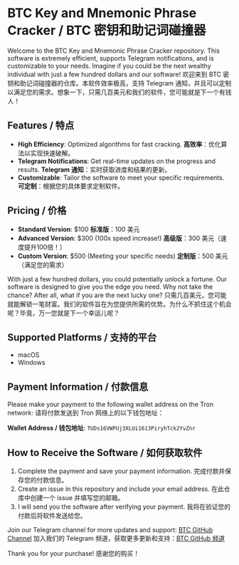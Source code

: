# BTC Key and Mnemonic Phrase Cracker / BTC 密钥和助记词碰撞器

Welcome to the BTC Key and Mnemonic Phrase Cracker repository. This software is extremely efficient, supports Telegram notifications, and is customizable to your needs. Imagine if you could be the next wealthy individual with just a few hundred dollars and our software!
欢迎来到 BTC 密钥和助记词碰撞器的仓库。本软件效率极高，支持 Telegram 通知，并且可以定制以满足您的需求。想象一下，只需几百美元和我们的软件，您可能就是下一个有钱人！

## Features / 特点

- **High Efficiency**: Optimized algorithms for fast cracking.
  **高效率**：优化算法以实现快速破解。
- **Telegram Notifications**: Get real-time updates on the progress and results.
  **Telegram 通知**：实时获取进度和结果的更新。
- **Customizable**: Tailor the software to meet your specific requirements.
  **可定制**：根据您的具体要求定制软件。

## Pricing / 价格

- **Standard Version**: $100
  **标准版**：100 美元
- **Advanced Version**: $300 (100x speed increase!)
  **高级版**：300 美元（速度提升100倍！）
- **Custom Version**: $500 (Meeting your specific needs)
  **定制版**：500 美元（满足您的需求）

With just a few hundred dollars, you could potentially unlock a fortune. Our software is designed to give you the edge you need. Why not take the chance? After all, what if you are the next lucky one?
只需几百美元，您可能就能解锁一笔财富。我们的软件旨在为您提供所需的优势。为什么不抓住这个机会呢？毕竟，万一您就是下一个幸运儿呢？

## Supported Platforms / 支持的平台

- macOS
- Windows

## Payment Information / 付款信息

Please make your payment to the following wallet address on the Tron network:
请将付款发送到 Tron 网络上的以下钱包地址：

**Wallet Address / 钱包地址**: `TUDs16VWPUj3XLUi1613PiryhTck2YvZnr`

## How to Receive the Software / 如何获取软件

1. Complete the payment and save your payment information.
   完成付款并保存您的付款信息。
2. Create an issue in this repository and include your email address.
   在此仓库中创建一个 issue 并填写您的邮箱。
3. I will send you the software after verifying your payment.
   我将在验证您的付款后将软件发送给您。

Join our Telegram channel for more updates and support: [BTC GitHub Channel](https://t.me/+lzn3jp_BeB5iZWM1)
加入我们的 Telegram 频道，获取更多更新和支持：[BTC GitHub 频道](https://t.me/+lzn3jp_BeB5iZWM1)

Thank you for your purchase!
感谢您的购买！